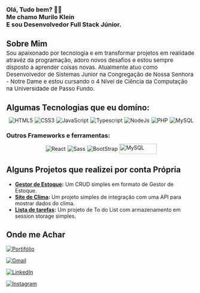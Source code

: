 ### Olá, Tudo bem? 👋🏻</br> Me chamo Murilo Klein </br> E sou Desenvolvedor Full Stack Júnior. </br> 

## Sobre Mim

<p style="margin-top: -15px; font-size: 15px">
   Sou apaixonado por tecnologia e em transformar projetos em realidade atravéz da programação, adoro novos desafios e estou sempre disposto a aprender coisas novas. Atualmente atuo como Desenvolvedor de Sistemas Junior na Congregação de Nossa Senhora - Notre Dame e estou cursando o 4 Nível de Ciência da Computação na Universidade de Passo Fundo. 
</p>

## Algumas Tecnologias que eu domíno:
<div style="display:flex; flex-wrap:wrap; justify-content: center; align-items: center; margin-top:-5px; gap:5px"><br/>
    <img src="https://img.shields.io/badge/HTML5-E34F26?style=for-the-badge&logo=html5&logoColor=white" alt="HTML5" align="center">
    <img src="https://img.shields.io/badge/CSS3-1572B6?style=for-the-badge&logo=css3&logoColor=white" alt="CSS3" align="center">
    <img src="https://img.shields.io/badge/JavaScript-F7DF1E?style=for-the-badge&logo=javascript&logoColor=black" alt="JavaScript" align="center">
    <img src="https://img.shields.io/badge/TypeScript-007ACC?style=for-the-badge&logo=typescript&logoColor=white" alt="Typescript" align="center">
    <img src="https://img.shields.io/badge/Node.js-43853D?style=for-the-badge&logo=node.js&logoColor=white" alt="NodeJs" align="center">
    <img src="https://img.shields.io/badge/PHP-777BB4?style=for-the-badge&logo=php&logoColor=white" alt="PHP" align="center">
    <img src="https://img.shields.io/badge/MySQL-00000F?style=for-the-badge&logo=mysql&logoColor=white" alt="MySQL" align="center">
</div>

### Outros Frameworks e ferramentas:

<div style="display:flex; flex-wrap:wrap; justify-content: center; align-items: center; margin-top:-5px; gap:5px"><br/>
    <img src="https://img.shields.io/badge/React-20232A?style=for-the-badge&logo=react&logoColor=61DAFB" alt="React" align="center">
    <img src="https://img.shields.io/badge/Sass-CC6699?style=for-the-badge&logo=sass&logoColor=white" alt="Sass" align="center">
    <img src="https://img.shields.io/badge/Bootstrap-563D7C?style=for-the-badge&logo=bootstrap&logoColor=white" alt="BootStrap" align="center">
    <img src="https://repository-images.githubusercontent.com/147834552/50fada80-1bb1-11ea-9bde-0ef97607ec5d" alt="MySQL" align="center" style="width: 100px; height: 28px">
    
</div>

## Alguns Projetos que realizei por conta Própria

- **[Gestor de Estoque](https://stock-manager-mk9ru27kr-murilos-projects-031d1eca.vercel.app/):** Um CRUD simples em formato de Gestor de Estoque.
- **[Site de Clima](https://weather-forecast-eh7zzbd6d-murilos-projects-031d1eca.vercel.app/):** Um projeto simples de integração com uma API para mostrar dados do clima.
- **[Lista de tarefas](https://to-do-list-5axsnqi1v-murilos-projects-031d1eca.vercel.app/):** Um projeto de To do List com armazenamento em session storage simples.

## Onde me Achar
[![Portifólio](https://img.shields.io/badge/dev.to-0A0A0A?style=for-the-badge&logo=devdotto&logoColor=white)](https://portfolio-eight-sable-64.vercel.app/)

[![Gmail](https://img.shields.io/badge/Gmail-D14836?style=for-the-badge&logo=gmail&logoColor=white)](mailto:murilo.kkleinn@gmail.com)


[![LinkedIn](https://img.shields.io/badge/LinkedIn-0077B5?style=for-the-badge&logo=linkedin&logoColor=white)](https://www.linkedin.com/in/murilo-klein/)

[![Instagram](https://img.shields.io/badge/Instagram-E4405F?style=for-the-badge&logo=instagram&logoColor=white)](https://www.instagram.com/murilo.kleinn/)
